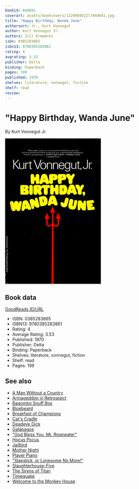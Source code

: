 ```yaml
---
bookid: 844841
coverart: assets/bookcovers/1229969522l/844841.jpg
title: "Happy Birthday, Wanda June"
authorsort: Jr., Kurt Vonnegut
author: Kurt Vonnegut Jr.
authors: Jill Krementz
isbn: 0385283865
isbn13: 9780385283861
rating: 4
avgrating: 3.53
publisher: Delta
binding: Paperback
pages: 199
published: 1970
shelves: literature, vonnegut, fiction
shelf: read
review: 
---
```


# "Happy Birthday, Wanda June"

By Kurt Vonnegut Jr.

![](../../assets/bookcovers/1229969522l/844841.jpg)

## Book data

[GoodReads ID/URL](https://www.goodreads.com/book/show/844841)

- ISBN: 0385283865
- ISBN13: 9780385283861
- Rating: 4
- Average Rating: 3.53
- Published: 1970
- Publisher: Delta
- Binding: Paperback
- Shelves: literature, vonnegut, fiction
- Shelf: read
- Pages: 199


## See also

- [A Man Without a Country](A_Man_Without_a_Country.md)
- [Armageddon in Retrospect](Armageddon_in_Retrospect-_And_Other_New_and_Unpublished_Writings_on_War_and_Peace.md)
- [Bagombo Snuff Box](Bagombo_Snuff_Box.md)
- [Bluebeard](Bluebeard.md)
- [Breakfast of Champions](Breakfast_of_Champions.md)
- [Cat's Cradle](Cats_Cradle.md)
- [Deadeye Dick](Deadeye_Dick.md)
- [Galápagos](Galápagos.md)
- ["God Bless You, Mr. Rosewater"](God_Bless_You__Mr_Rosewater.md)
- [Hocus Pocus](Hocus_Pocus.md)
- [Jailbird](Jailbird.md)
- [Mother Night](Mother_Night.md)
- [Player Piano](Player_Piano.md)
- ["Slapstick, or Lonesome No More!"](Slapstick__or_Lonesome_No_More!.md)
- [Slaughterhouse-Five](Slaughterhouse-Five.md)
- [The Sirens of Titan](The_Sirens_of_Titan.md)
- [Timequake](Timequake.md)
- [Welcome to the Monkey House](Welcome_to_the_Monkey_House.md)

